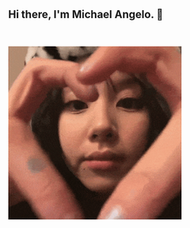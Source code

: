 ## Hi there, I'm Michael Angelo. 👋
<br>
<br>

<img align="left" width="350" src="https://github.com/shshshangelo/shshshangelo/blob/main/chaeyoung-chaeyoung-twice.gif">


<!--
**shshshangelo/shshshangelo** is a ✨ _special_ ✨ repository because its `README.md` (this file) appears on your GitHub profile.

Here are some ideas to get you started:

- 🔭 I’m currently working on ...
- 🌱 I’m currently learning ...
- 👯 I’m looking to collaborate on ...
- 🤔 I’m looking for help with ...
- 💬 Ask me about ...
- 📫 How to reach me: ...
- 😄 Pronouns: ...
- ⚡ Fun fact: ...
-->
